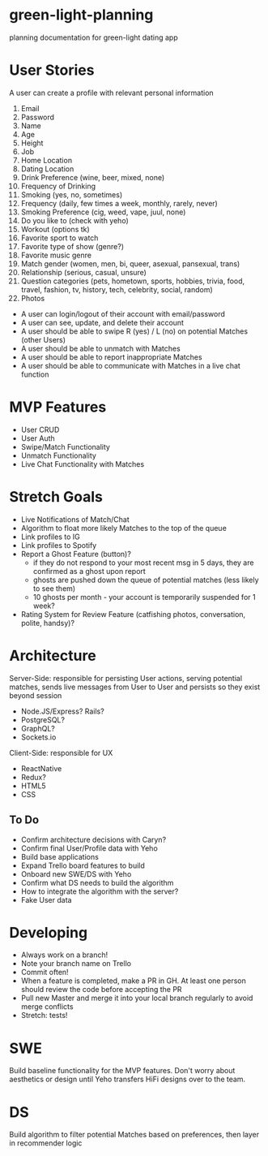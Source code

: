 # green-light-planning
planning documentation for green-light dating app 

# User Stories 
A user can create a profile with relevant personal information 
  1. Email 
  2. Password 
  3. Name 
  4. Age 
  5. Height 
  6. Job 
  7. Home Location
  8. Dating Location 
  9. Drink Preference (wine, beer, mixed, none)
  10. Frequency of Drinking 
  11. Smoking (yes, no, sometimes)
  12. Frequency (daily, few times a week, monthly, rarely, never)
  13. Smoking Preference (cig, weed, vape, juul, none)
  14. Do you like to (check with yeho)
  15. Workout (options tk) 
  16. Favorite sport to watch 
  17. Favorite type of show (genre?)
  18. Favorite music genre 
  19. Match gender (women, men, bi, queer, asexual, pansexual, trans) 
  20. Relationship (serious, casual, unsure) 
  21. Question categories (pets, hometown, sports, hobbies, trivia, food, travel, fashion, tv, history, tech, celebrity, social, random) 
  22. Photos 

- A user can login/logout of their account with email/password
- A user can see, update, and delete their account 
- A user should be able to swipe R (yes) / L (no) on potential Matches (other Users)
- A user should be able to unmatch with Matches 
- A user should be able to report inappropriate Matches 
- A user should be able to communicate with Matches in a live chat function 


# MVP Features 
- User CRUD 
- User Auth 
- Swipe/Match Functionality 
- Unmatch Functionality 
- Live Chat Functionality with Matches 


# Stretch Goals 
- Live Notifications of Match/Chat
- Algorithm to float more likely Matches to the top of the queue 
- Link profiles to IG 
- Link profiles to Spotify
- Report a Ghost Feature (button)?
  - if they do not respond to your most recent msg in 5 days, they are confirmed as a ghost upon report 
  - ghosts are pushed down the queue of potential matches (less likely to see them) 
  - 10 ghosts per month - your account is temporarily suspended for 1 week? 
- Rating System for Review Feature (catfishing photos, conversation, polite, handsy)?

# Architecture 
Server-Side: responsible for persisting User actions, serving potential matches, sends live messages from User to User and persists so they exist beyond session 
- Node.JS/Express? Rails?
- PostgreSQL? 
- GraphQL? 
- Sockets.io 

Client-Side: responsible for UX 
- ReactNative 
- Redux? 
- HTML5 
- CSS 

## To Do
- Confirm architecture decisions with Caryn? 
- Confirm final User/Profile data with Yeho 
- Build base applications 
- Expand Trello board features to build 
- Onboard new SWE/DS with Yeho 
- Confirm what DS needs to build the algorithm 
- How to integrate the algorithm with the server? 
- Fake User data 

# Developing 
- Always work on a branch! 
- Note your branch name on Trello 
- Commit often! 
- When a feature is completed, make a PR in GH. At least one person should review the code before accepting the PR 
- Pull new Master and merge it into your local branch regularly to avoid merge conflicts 
- Stretch: tests! 

# SWE 
Build baseline functionality for the MVP features. Don't worry about aesthetics or design until Yeho transfers HiFi designs over to the team. 

# DS 
Build algorithm to filter potential Matches based on preferences, then layer in recommender logic 
